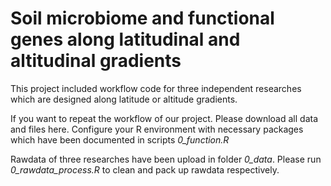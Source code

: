 # Soil microbiome and functional genes along latitudinal and altitudinal gradients
This project included workflow code for three independent researches which are designed along latitude or altitude gradients.  
  
If you want to repeat the workflow of our project. Please download all data and files here. Configure your R environment with necessary packages which have been documented in scripts *0_function.R*  
   
Rawdata of three researches have been upload in folder *0_data*. Please run *0_rawdata_process.R* to clean and pack up rawdata respectively.